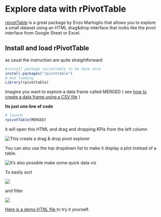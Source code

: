 # Explore data with rPivotTable

[rpivotTable](https://cran.r-project.org/web/packages/rpivotTable/vignettes/rpivotTableIntroduction.html) is a great package by Enzo Martoglio that allows you to explore a small dataset using an HTML drag&drop interface that looks like the pivot interface from Google Sheet or Excel.

## Install and load rPivotTable <a id="4-explore-crawled-data-with-rpivottable"></a>

as usual the instruction are quite straightforward

```r
#install package rpivottable to be done once
install.packages("rpivottable")
# And loading 
Library(rpivottable)
```

Imagine you want to explore a data frame called MERGED \( see [how to create a data frame using a CSV file](export-data/send-and-read-seo-data-to-excel.md#read-your-data-from-a-csv) \)

**Its just one line of code**

```r
# launch 
rpivotTable(MERGED)
```

it will open this HTML and drag and dropping KPIs from the left column

![This create a drag &amp; drop pivot explorer](https://www.gokam.co.uk/wp-content/uploads/2020/08/LgfVsFu6NL.gif)

You can also use the top dropdown list to make it display a plot instead of a table.

![It&#x2019;s also possible make some quick data viz](https://www.gokam.co.uk/wp-content/uploads/2020/08/UmtYC25Kdh.gif)

To easily sort

![](.gitbook/assets/sort.gif)

and filter

![](.gitbook/assets/filter.gif)

[Here is a demo HTNL file ](https://www.gokam.co.uk/rpivottable.html)to try it yourself.

